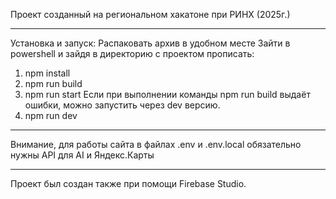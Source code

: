 Проект созданный на региональном хакатоне при РИНХ (2025г.)
________________________________________________________________________________
Установка и запуск:
Распаковать архив в удобном месте
Зайти в powershell и зайдя в директорию с проектом прописать:
1) npm install
2) npm run build
3) npm run start
Если при выполнении команды npm run build выдаёт ошибки, можно запустить через dev версию.
1) npm run dev
________________________________________________________________________________
Внимание, для работы сайта в файлах .env и .env.local обязательно нужны API для AI и Яндекс.Карты
________________________________________________________________________________
Проект был создан также при помощи Firebase Studio.
